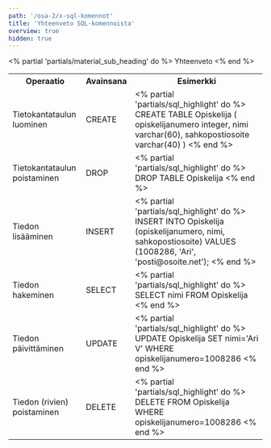 ```yaml
---
path: '/osa-2/x-sql-komennot'
title: 'Yhteenveto SQL-komennoista'
overview: true
hidden: true
---
```



<% partial 'partials/material_sub_heading' do %>
  Yhteenveto
<% end %>

<table class="table">

  <tr>
    <th>
      Operaatio
    </th>
    <th>
      Avainsana
    </th>
    <th>
      Esimerkki
    </th>
  </tr>

  <tr>
    <td>
      Tietokantataulun luominen
    </td>
    <td>
      CREATE
    </td>
    <td>
      <% partial 'partials/sql_highlight' do %>
CREATE TABLE Opiskelija (
    opiskelijanumero integer,
    nimi varchar(60),
    sahkopostiosoite varchar(40)
)
      <% end %>
    </td>
  </tr>

  <tr>
    <td>
      Tietokantataulun poistaminen
    </td>
    <td>
      DROP
    </td>
    <td>
      <% partial 'partials/sql_highlight' do %>
DROP TABLE Opiskelija
      <% end %>
    </td>
  </tr>

  <tr>
    <td>
      Tiedon lisääminen
    </td>
    <td>
      INSERT
    </td>
    <td>
      <% partial 'partials/sql_highlight' do %>
INSERT INTO
    Opiskelija (opiskelijanumero, nimi, sahkopostiosoite)
    VALUES (1008286, 'Ari', 'posti@osoite.net');
      <% end %>
    </td>
  </tr>

  <tr>
    <td>
      Tiedon hakeminen
    </td>
    <td>
      SELECT
    </td>
    <td>
      <% partial 'partials/sql_highlight' do %>
SELECT nimi FROM Opiskelija
      <% end %>
    </td>
  </tr>

  <tr>
    <td>
      Tiedon päivittäminen
    </td>
    <td>
      UPDATE
    </td>
    <td>
      <% partial 'partials/sql_highlight' do %>
UPDATE Opiskelija
    SET nimi='Ari V'
    WHERE opiskelijanumero=1008286
      <% end %>
    </td>
  </tr>

  <tr>
    <td>
      Tiedon (rivien) poistaminen
    </td>
    <td>
      DELETE
    </td>
    <td>
      <% partial 'partials/sql_highlight' do %>
DELETE FROM Opiskelija
    WHERE opiskelijanumero=1008286
      <% end %>
    </td>
  </tr>

</table>

